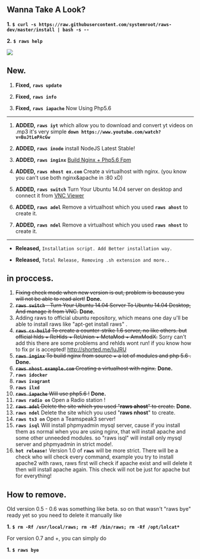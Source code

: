 ## Wanna Take A Look?

**1.** **``$ curl -s https://raw.githubusercontent.com/systemroot/raws-dev/master/install | bash -s --``**

**2.** **``$ raws help``**

![](http://image.prntscr.com/image/931009a8a11543a8bd8c5c1a7a755dc9.png)



## New.

1. **Fixed,** **`raws update`**

2. **Fixed,** **`raws info`**

3. **Fixed,** **`raws iapache`** Now Using Php5.6

---

1. **ADDED,** **`raws iyt`** which allow you to download and convert yt videos on .mp3 it's very simple 
**`down https://www.youtube.com/watch?v=BuJtLePAcGw`**

2. **ADDED,** **`raws inode`** install NodeJS Latest Stable!

3. **ADDED,** **`raws inginx`** [Build Nginx + Php5.6 Fpm](https://github.com/systemroot/my-nginx)

4. **ADDED,** **`raws nhost ex.com`** Create a virtualhost with nginx. (you know you can't use both nginx&apache in :80 xD)

5. **ADDED,** **`raws switch`** Turn Your Ubuntu 14.04 server on desktop and connect it from [VNC Viewer](https://www.realvnc.com/download/viewer/)

6. **ADDED,** **`raws adel`** Remove a virtualhost which you used **`raws ahost`** to create it.

7. **ADDED,** **`raws ndel`** Remove a virtualhost which you used **`raws nhost`** to create it.

---

* **Released,** `Installation script. Add Better installation way.`

* **Released,** `Total Release, Removing .sh extension and more..`

## in proccess.

1. ~~Fixing check mode when new version is out, problem is because you will not be able to read alert!~~ **Done.**
2. ~~**`raws switch`** - Turn Your Ubuntu 14.04 Server To Ubuntu 14.04 Desktop, And manage it from VNC.~~ **Done.**
3. Adding raws to official ubuntu repository, which means one day u'll be able to install raws like "apt-get install raws" .
4. ~~**`raws cs-build`** To create a counter-strike 1.6 server, no like others. but official hlds + ReHlds + ReUnion + MetaMod + AmxModX.~~ Sorry can't add this there are some problems and rehlds wont run! if you know how to fix pr is accepted! http://shorted.me/luJRU
5. ~~**`raws inginx`** To build nginx from source + a lot of modules and php 5.6 .~~ **Done.**
6. ~~**`raws nhost example.com`** Creating a virtualhost with nginx.~~ **Done.**
7. **`raws idocker`**
8. **`raws ivagrant`**
9. **`raws ilxd`**
10. ~~**`raws iapache`** Will use php5.6 !~~ **Done.**
11. **`raws radio on`** Open a Radio station !
12. ~~**`raws adel`** Delete the site which you used "**raws ahost**" to create.~~ **Done.**
13. **`raws ndel`** Delete the site which you used "**raws nhost**" to create.
14. **`raws ts3 on`** Open a Teamspeak3 server!
15. **`raws isql`** Will install phpmyadmin mysql server, cause if you install them as normal when you are using nginx, that will install apache and some other unneeded modules. so "raws isql" will install only mysql server and phpmyadmin in strict mode!.
16. **`hot release!`** Version 1.0 of **`raws`** will be more strict. There will be a check who will check every command, example you try to install apache2 with raws, raws first will check if apache exist and will delete it then will install apache again. This check will not be just for apache but for everything!

## How to remove.
Old version 0.5 - 0.6 was something like beta. 
so on that wasn't "raws bye" ready yet so you need to delete it manually like

**1.** **``$ rm -Rf /usr/local/raws; rm -Rf /bin/raws; rm -Rf /opt/lolcat*``**

For version 0.7 and +, you can simply do

**1.** **``$ raws bye``**
